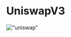 # UniswapV3

!["uniswap"](https://miro.medium.com/v2/resize:fit:4800/format:webp/1*6vk9znWaXEeNdTdsZxzWOA.jpeg)